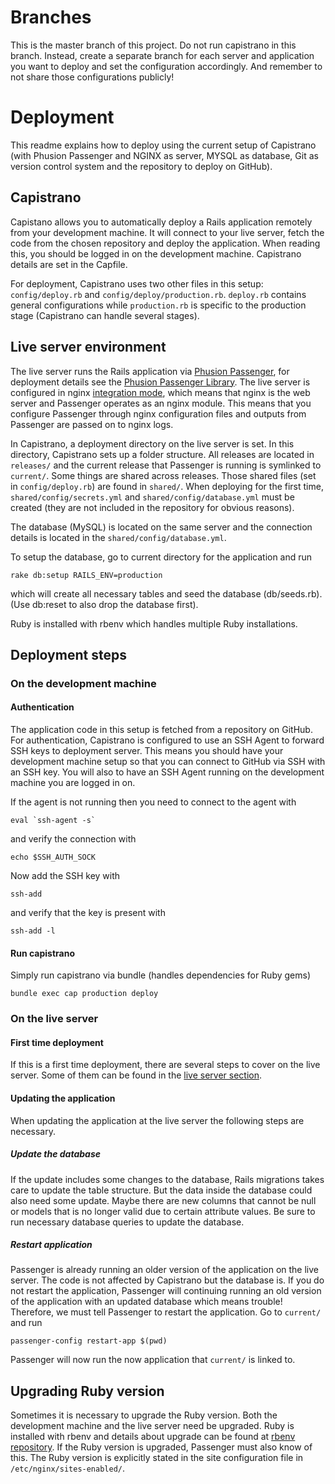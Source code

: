 # Branches
This is the master branch of this project. Do not run capistrano in this branch.
Instead, create a separate branch for each server and application you want to
deploy and set the configuration accordingly. And remember to not share those
configurations publicly!

# Deployment
This readme explains how to deploy using the current setup of Capistrano
(with Phusion Passenger and NGINX as server, MYSQL as database, Git as version
control system and the repository to deploy on GitHub).

## Capistrano
Capistano allows you to automatically deploy a Rails application remotely from
your development machine. It will connect to your live server, fetch the
code from the chosen repository and deploy the application. When reading this,
you should be logged in on the development machine. Capistrano details are
set in the Capfile.

For deployment, Capistrano uses two other files in this setup:
``config/deploy.rb`` and ``config/deploy/production.rb``. ``deploy.rb`` contains
general configurations while ``production.rb`` is specific to the production
stage (Capistrano can handle several stages).

## Live server environment
The live server runs the Rails application via [Phusion
Passenger](https://www.phusionpassenger.com), for deployment details see the
[Phusion Passenger Library](https://www.phusionpassenger.com/library).  The live
server is configured in nginx [integration
mode](https://www.phusionpassenger.com/library/indepth/integration_modes.html),
which means that nginx is the web server and Passenger operates as an nginx
module. This means that you configure Passenger through nginx configuration
files and outputs from Passenger are passed on to nginx logs.

In Capistrano, a deployment directory on the live server is set. In this
directory, Capistrano sets up a folder structure. All releases are located in
``releases/`` and the current release that Passenger is running is
symlinked to ``current/``. Some things are shared across releases.
Those shared files (set in ``config/deploy.rb``) are found in ``shared/``. When
deploying for the first time, ``shared/config/secrets.yml`` and
``shared/config/database.yml`` must be created (they are not included in the
repository for obvious reasons).

The database (MySQL) is located on the same server and the connection details is
located in the ``shared/config/database.yml``.

To setup the database, go to current directory for the application and run
```
rake db:setup RAILS_ENV=production
```
which will create all necessary tables and seed the database (db/seeds.rb).
(Use db:reset to also drop the database first).

Ruby is installed with rbenv which handles multiple Ruby installations.

## Deployment steps

### On the development machine
#### Authentication
The application code in this setup is fetched from a repository on GitHub.  For
authentication, Capistrano is configured to use an SSH Agent to forward SSH keys
to deployment server. This means you should have your development machine
setup so that you can connect to GitHub via SSH with an SSH key. You will also
to have an SSH Agent running on the development machine you are logged in
on.

If the agent is not running then you need to connect to the agent with
```
eval `ssh-agent -s`
```
and verify the connection with
```
echo $SSH_AUTH_SOCK
```

Now add the SSH key with
```
ssh-add
```
and verify that the key is present with
```
ssh-add -l
```

#### Run capistrano
Simply run capistrano via bundle (handles dependencies for Ruby gems)
```
bundle exec cap production deploy
```


### On the live server

#### First time deployment
If this is a first time deployment, there are  several steps to cover on the
live server. Some of them can be found in the [live server
section](#live-server-environment).

#### Updating the application
When updating the application at the live server the following steps are
necessary.

##### Update the database
If the update includes some changes to the database, Rails migrations takes care
to update the table structure. But the data inside the database could also need
some update. Maybe there are new columns that cannot be null or models that is
no longer valid due to certain attribute values. Be sure to run necessary
database queries to update the database.

##### Restart application
Passenger is already running an older version of the application on the live
server. The code is not affected by Capistrano but the database is. If you do
not restart the application, Passenger will continuing running an old version of
the application with an updated database which means trouble! Therefore, we must
tell Passenger to restart the application. Go to ``current/`` and run
```
passenger-config restart-app $(pwd)
```
Passenger will now run the now application that ``current/`` is linked to.

## Upgrading Ruby version
Sometimes it is necessary to upgrade the Ruby version. Both the development
machine and the live server need be upgraded. Ruby is installed with rbenv
and details about upgrade can be found at [rbenv
repository](https://github.com/sstephenson/rbenv). If the Ruby version is
upgraded, Passenger must also know of this.  The Ruby version is explicitly
stated in the site configuration file in ``/etc/nginx/sites-enabled/``.
